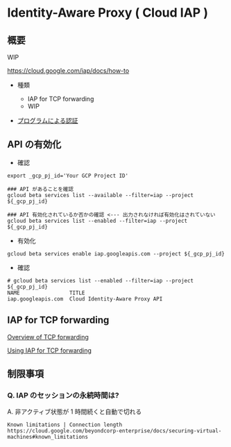# Identity-Aware Proxy ( Cloud IAP )

## 概要

WIP

https://cloud.google.com/iap/docs/how-to


+ 種類
  + IAP for TCP forwarding
  + WIP

+ [プログラムによる認証](https://cloud.google.com/iap/docs/authentication-howto?hl=ja)


## API の有効化

+ 確認

```
export _gcp_pj_id='Your GCP Project ID'

### API があることを確認
gcloud beta services list --available --filter=iap --project ${_gcp_pj_id}

### API 有効化されているか否かの確認 <--- 出力されなければ有効化はされていない
gcloud beta services list --enabled --filter=iap --project ${_gcp_pj_id}
```

+ 有効化

```
gcloud beta services enable iap.googleapis.com --project ${_gcp_pj_id}
```

+ 確認

```
# gcloud beta services list --enabled --filter=iap --project ${_gcp_pj_id}
NAME                TITLE
iap.googleapis.com  Cloud Identity-Aware Proxy API
```

## IAP for TCP forwarding

[Overview of TCP forwarding](https://cloud.google.com/iap/docs/tcp-forwarding-overview)

[Using IAP for TCP forwarding](https://cloud.google.com/iap/docs/using-tcp-forwarding)


## 制限事項

### Q. IAP のセッションの永続時間は?

A. 非アクティブ状態が 1 時間続くと自動で切れる

```
Known limitations | Connection length
https://cloud.google.com/beyondcorp-enterprise/docs/securing-virtual-machines#known_limitations
```

